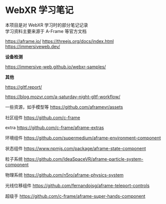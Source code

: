 # WebXR 学习笔记

本项目是对 WebXR 学习时的部分笔记记录  
学习资料主要来源于 A-Frame 等官方文档

https://aframe.io/
https://threejs.org/docs/index.html
https://immersiveweb.dev/

**设备检测**

https://immersive-web.github.io/webxr-samples/

**其他**

https://gltf.report/

https://blog.mozvr.com/a-saturday-night-gltf-workflow/

一些资源，如手模型等
https://github.com/aframevr/assets

社区组件
https://github.com/c-frame

extra
https://github.com/c-frame/aframe-extras

环境组件
https://github.com/supermedium/aframe-environment-component

状态组件
https://www.npmjs.com/package/aframe-state-component

粒子系统
https://github.com/IdeaSpaceVR/aframe-particle-system-component

物理系统
https://github.com/n5ro/aframe-physics-system

光线位移组件
https://github.com/fernandojsg/aframe-teleport-controls

超级手
https://github.com/c-frame/aframe-super-hands-component